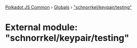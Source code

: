 [Polkadot JS Common](../README.md) › [Globals](../globals.md) › ["schnorrkel/keypair/testing"](_schnorrkel_keypair_testing_.md)

# External module: "schnorrkel/keypair/testing"


